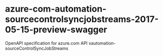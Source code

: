 # azure-com-automation-sourcecontrolsyncjobstreams-2017-05-15-preview-swagger
OpenAPI specification for azure.com API vautomation-sourceControlSyncJobStreams
